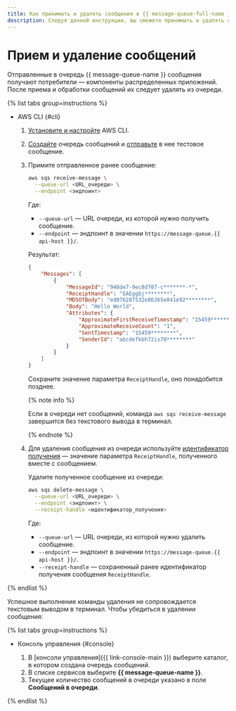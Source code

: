 ```yaml
---
title: Как принимать и удалять сообщения в {{ message-queue-full-name }}
description: Следуя данной инструкции, вы сможете принимать и удалять сообщения.
---
```


# Прием и удаление сообщений

Отправленные в очередь {{ message-queue-name }} сообщения получают потребители — компоненты распределенных приложений. После приема и обработки сообщений их следует удалять из очереди.

{% list tabs group=instructions %}

- AWS CLI {#cli}
  
  1. [Установите и настройте](configuring-aws-cli.md) AWS CLI.
  1. [Создайте](message-queue-new-queue.md) очередь сообщений и [отправьте](message-queue-send-message.md) в нее тестовое сообщение.
  1. Примите отправленное ранее сообщение:

      ```bash
      aws sqs receive-message \
        --queue-url <URL_очереди> \
        --endpoint <эндпоинт>
      ```

      Где:

      * `--queue-url` — URL очереди, из которой нужно получить сообщение.
      * `--endpoint` — эндпоинт в значении `https://message-queue.{{ api-host }}/`.

      Результат:

      ```json
      {
          "Messages": [
              {
                  "MessageId": "948de7-9ec8d787-c*******-*",
                  "ReceiptHandle": "EAEggbj********",
                  "MD5OfBody": "ed076287532e86365e841e92********",
                  "Body": "Hello World",
                  "Attributes": {
                      "ApproximateFirstReceiveTimestamp": "15459********",
                      "ApproximateReceiveCount": "1",
                      "SentTimestamp": "15459********",
                      "SenderId": "abcdefkbh72is78********"
                  }
              }
          ]
      }
      ```

      Сохраните значение параметра `ReceiptHandle`, оно понадобится позднее.

      {% note info %}

      Если в очереди нет сообщений, команда `aws sqs receive-message` завершится без текстового вывода в терминал.

      {% endnote %}

  1. Для удаления сообщения из очереди используйте [идентификатор получения](../concepts/message.md) — значение параметра `ReceiptHandle`, полученного вместе с сообщением. 

     Удалите полученное сообщение из очереди:

      ```bash
      aws sqs delete-message \
        --queue-url <URL_очереди> \
        --endpoint <эндпоинт> \
        --receipt-handle <идентификатор_получения>
      ```

      Где:

      * `--queue-url` — URL очереди, из которой нужно удалить сообщение.
      * `--endpoint` — эндпоинт в значении `https://message-queue.{{ api-host }}/`.
      * `--receipt-handle` — сохраненный ранее идентификатор получения сообщения `ReceiptHandle`.

{% endlist %}

Успешное выполнение команды удаления не сопровождается текстовым выводом в терминал. Чтобы убедиться в удалении сообщения:

{% list tabs group=instructions %}

- Консоль управления {#console}

  1. В [консоли управления]({{ link-console-main }}) выберите каталог, в котором создана очередь сообщений.
  1. В списке сервисов выберите **{{ message-queue-name }}**.
  1. Текущее количество сообщений в очереди указано в поле **Сообщений в очереди**.

{% endlist %}